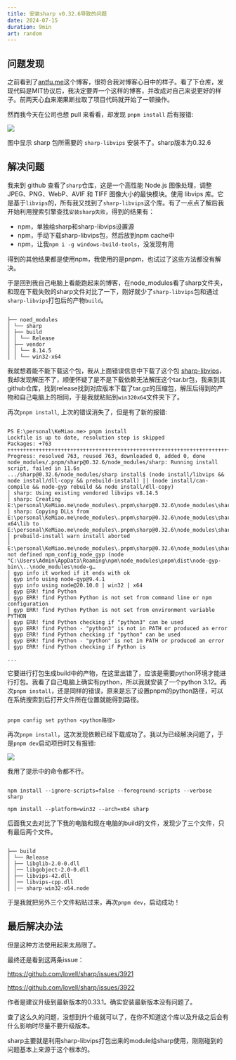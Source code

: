 ```yaml
---
title: 安装sharp v0.32.6导致的问题
date: 2024-07-15
duration: 9min
art: random
---
```


## 问题发现

之前看到了[antfu.me](https://antfu.me/)这个博客，很符合我对博客心目中的样子。看了下仓库，发现代码是MIT协议后，我决定要弄一个这样的博客，并改成对自己来说更好的样子。前两天心血来潮果断拉取了项目代码就开始了一顿操作。

然而我今天在公司也想 pull 来看看，却发现 `pnpm install` 后有报错:

<img src="/images/sharp-install-failed.png" />

图中显示 sharp 包所需要的 `sharp-libvips` 安装不了。sharp版本为0.32.6

## 解决问题

我来到 github 查看了`sharp`仓库，这是一个高性能 Node.js 图像处理，调整 JPEG、PNG、WebP、AVIF 和 TIFF 图像大小的最快模块。使用 libvips 库。它是基于`libvips`的，所有我又找到了`sharp-libvips`这个库。有了一点点了解后我开始利用搜索引擎查找`安装sharp失败`，得到的结果有：

- npm，单独给sharp和sharp-libvips设置源
- npm，手动下载sharp-libvips包，然后放到npm cache中
- npm，让我`npm i -g windows-build-tools`，没发现有用

得到的其他结果都是使用npm，我使用的是pnpm，也试过了这些方法都没有解决。

于是回到我自己电脑上看能跑起来的博客，在node_modules看了sharp文件夹，和现在下载失败的sharp文件对比了一下，刚好就少了`sharp-libvips`包和通过`sharp-libvips`打包后的产物`build`。

```

├── noed_modules
│ └── sharp
│ ├── build
│ │ └── Release
│ ├── vendor
│ │ └── 8.14.5
│ │ └── win32-x64

```

我就想着能不能下载这个包，我从上面错误信息中下载了这个包 [sharp-libvips](https://github.com/lovell/sharp-libvips/releases/download/v8.14.5/libvips-8.14.5-win32-x64.tar.br)，我却发现解压不了，顺便怀疑了是不是下载依赖无法解压这个tar.br包，我来到其github仓库，找到release找到对应版本下载了tar.gz的压缩包，解压后得到的产物和自己电脑上的相同，于是我就粘贴到`win320x64`文件夹下了。

再次`pnpm install`, 上次的错误消失了，但是有了新的报错:

```

PS E:\personal\KeMiao.me> pnpm install
Lockfile is up to date, resolution step is skipped
Packages: +763
++++++++++++++++++++++++++++++++++++++++++++++++++++++++++++++++++++++++++++++++++++++++++++++++++++++++++++++++++++++++++++++++++++++++++++++++++++++++++++++++++++++++++++++++++++++++++++++++++++++++++++++++++
Progress: resolved 763, reused 763, downloaded 0, added 0, done
node_modules/.pnpm/sharp@0.32.6/node_modules/sharp: Running install script, failed in 11.6s
.../sharp@0.32.6/node_modules/sharp install$ (node install/libvips && node install/dll-copy && prebuild-install) || (node install/can-compile && node-gyp rebuild && node install/dll-copy)
│ sharp: Using existing vendored libvips v8.14.5
│ sharp: Creating E:\personal\KeMiao.me\node_modules\.pnpm\sharp@0.32.6\node_modules\sharp\build\Release
│ sharp: Copying DLLs from E:\personal\KeMiao.me\node_modules\.pnpm\sharp@0.32.6\node_modules\sharp\vendor\8.14.5\win32-x64\lib to E:\personal\KeMiao.me\node_modules\.pnpm\sharp@0.32.6\node_modules\sharp\build\Rel…
│ prebuild-install warn install aborted
│ E:\personal\KeMiao.me\node_modules\.pnpm\sharp@0.32.6\node_modules\sharp>if not defined npm_config_node_gyp (node "C:\Users\Admin\AppData\Roaming\npm\node_modules\pnpm\dist\node-gyp-bin\\..\node_modules\node-g…
│ gyp info it worked if it ends with ok
│ gyp info using node-gyp@9.4.1
│ gyp info using node@20.10.0 | win32 | x64
│ gyp ERR! find Python
│ gyp ERR! find Python Python is not set from command line or npm configuration
│ gyp ERR! find Python Python is not set from environment variable PYTHON
│ gyp ERR! find Python checking if "python3" can be used
│ gyp ERR! find Python - "python3" is not in PATH or produced an error
│ gyp ERR! find Python checking if "python" can be used
│ gyp ERR! find Python - "python" is not in PATH or produced an error
│ gyp ERR! find Python checking if Python is

...

```

它要进行打包生成build中的产物，在这里出错了，应该是需要python环境才能进行打包。我看了自己电脑上确实有python，所以我就安装了一个python 3.12。再次`pnpm install`，还是同样的错误，原来是忘了设置pnpm的python路径，可以在系统搜索到后打开文件所在位置就能得到路径。

```

pnpm config set python <python路径>

```

再次`pnpm install`，这次发现依赖已经下载成功了。我以为已经解决问题了，于是`pnpm dev`启动项目时又有报错:

<img src="/images/sharp-start-failed.png" />

我用了提示中的命令都不行。

```

npm install --ignore-scripts=false --foreground-scripts --verbose sharp

npm install --platform=win32 --arch=x64 sharp

```

后面我又去对比了下我的电脑和现在电脑的build的文件，发现少了三个文件，只有最后两个文件。

```

├── build
│ └── Release
│ ├── libglib-2.0-0.dll
│ │── libgobject-2.0-0.dll
│ ├── libvips-42.dll
│ │── libvips-cpp.dll
│ │── sharp-win32-x64.node

```

于是我就把另外三个文件粘贴过来，再次`pnpm dev`，启动成功！

## 最后解决办法

但是这种方法使用起来太局限了。

最终还是看到这两条issue：

https://github.com/lovell/sharp/issues/3921

https://github.com/lovell/sharp/issues/3922

作者是建议升级到最新版本的0.33.1。确实安装最新版本没有问题了。

查了这么久的问题，没想到升个级就可以了，在你不知道这个库以及升级之后会有什么影响时尽量不要升级版本。

sharp主要就是利用sharp-libvips打包出来的module给sharp使用，刚刚碰到的问题基本上来源于这个根本的。

```

```
